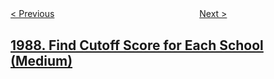 <!--|This file generated by command(leetcode description); DO NOT EDIT.    |-->
<!--+----------------------------------------------------------------------+-->
<!--|@author    awesee <openset.wang@gmail.com>                           |-->
<!--|@link      https://github.com/awesee                                 |-->
<!--|@home      https://github.com/awesee/leetcode                        |-->
<!--+----------------------------------------------------------------------+-->

[< Previous](../number-of-unique-good-subsequences "Number of Unique Good Subsequences")
　　　　　　　　　　　　　　　　
[Next >](../maximum-number-of-people-that-can-be-caught-in-tag "Maximum Number of People That Can Be Caught in Tag")

## [1988. Find Cutoff Score for Each School (Medium)](https://leetcode.com/problems/find-cutoff-score-for-each-school "")


